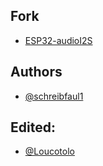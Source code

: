 
## Fork 

 - [ESP32-audioI2S](https://github.com/schreibfaul1/ESP32-audioI2S)
 
## Authors

- [@schreibfaul1](https://github.com/schreibfaul1)


## Edited:

- [@Loucotolo](https://github.com/Loucotolo)

